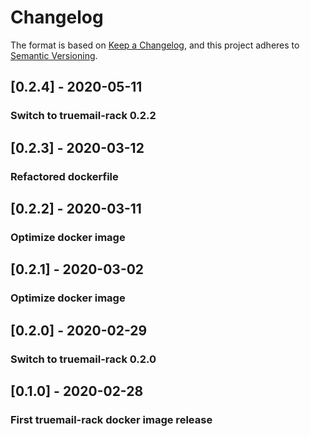 # Changelog

The format is based on [Keep a Changelog](https://keepachangelog.com/en/1.0.0/), and this project adheres to [Semantic Versioning](https://semver.org/spec/v2.0.0.html).

## [0.2.4] - 2020-05-11

### Switch to truemail-rack 0.2.2

## [0.2.3] - 2020-03-12

### Refactored dockerfile

## [0.2.2] - 2020-03-11

### Optimize docker image

## [0.2.1] - 2020-03-02

### Optimize docker image

## [0.2.0] - 2020-02-29

### Switch to truemail-rack 0.2.0

## [0.1.0] - 2020-02-28

### First truemail-rack docker image release
